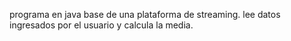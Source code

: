 programa en java base de una plataforma de streaming.
lee datos ingresados por el usuario y calcula la media.
